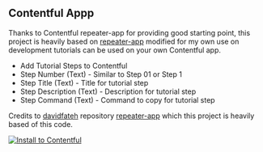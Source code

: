 ## Contentful Appp

Thanks to Contentful repeater-app for providing good starting point, this project is heavily based on [repeater-app](https://github.com/davidfateh/repeater-app) modified for my own use on development tutorials can be used on your own Contentful app.
  
- Add Tutorial Steps to Contentful
 - Step Number (Text) - Similar to Step 01 or Step 1
 - Step Title (Text) - Title for tutorial step
 - Step Description (Text) - Description for tutorial step
 - Step Command (Text) - Command to copy for tutorial step
  
Credits to [davidfateh](https://github.com/davidfateh) repository [repeater-app](https://github.com/davidfateh/repeater-app) which this project is heavily based of this code.
  
[![Install to Contentful](https://www.ctfstatic.com/button/install-small.svg)](https://app.contentful.com/deeplink?link=apps&id=3bQZBwyPoCwxgQgKpNQALl)
